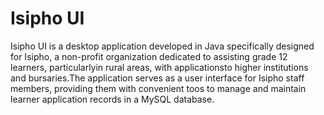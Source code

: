 # Isipho UI

Isipho UI is a desktop application developed in Java specifically designed for Isipho,
a non-profit organization dedicated to assisting grade 12 learners, particularlyin rural areas,
with applicationsto higher institutions and bursaries.The application serves as a user interface for Isipho staff members,
providing them with convenient toos to manage and maintain learner application records in a MySQL database.
